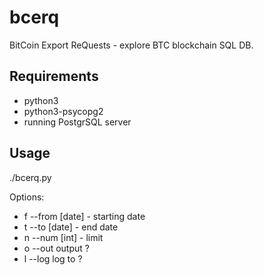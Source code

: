 # bcerq
BitCoin Export ReQuests - explore BTC blockchain SQL DB.

## Requirements

- python3
- python3-psycopg2
- running PostgrSQL server

## Usage

./bcerq.py <rq> <options>

Options:
- f --from [date] - starting date
- t --to [date] - end date
- n --num [int] - limit
- o --out output ?
- l --log log to ?
